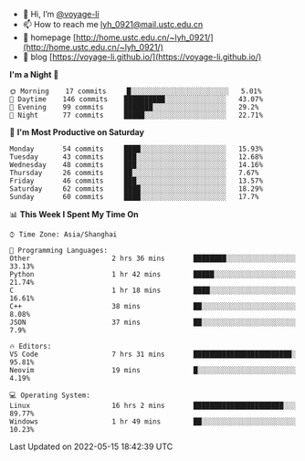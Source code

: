 - 👋 Hi, I’m [@voyage-li](https://github.com/voyage-li/)
- 📫 How to reach me [lyh_0921@mail.ustc.edu.cn](mailto:lyh_0921@mail.ustc.edu.cn)
- 👯 homepage [http://home.ustc.edu.cn/~lyh_0921/](http://home.ustc.edu.cn/~lyh_0921/)
- 🥤 blog [https://voyage-li.github.io/](https://voyage-li.github.io/)

<!--START_SECTION:waka-->
**I'm a Night 🦉** 

```text
🌞 Morning    17 commits     █░░░░░░░░░░░░░░░░░░░░░░░░   5.01% 
🌆 Daytime    146 commits    ██████████░░░░░░░░░░░░░░░   43.07% 
🌃 Evening    99 commits     ███████░░░░░░░░░░░░░░░░░░   29.2% 
🌙 Night      77 commits     █████░░░░░░░░░░░░░░░░░░░░   22.71%

```
📅 **I'm Most Productive on Saturday** 

```text
Monday       54 commits     ████░░░░░░░░░░░░░░░░░░░░░   15.93% 
Tuesday      43 commits     ███░░░░░░░░░░░░░░░░░░░░░░   12.68% 
Wednesday    48 commits     ███░░░░░░░░░░░░░░░░░░░░░░   14.16% 
Thursday     26 commits     ██░░░░░░░░░░░░░░░░░░░░░░░   7.67% 
Friday       46 commits     ███░░░░░░░░░░░░░░░░░░░░░░   13.57% 
Saturday     62 commits     ████░░░░░░░░░░░░░░░░░░░░░   18.29% 
Sunday       60 commits     ████░░░░░░░░░░░░░░░░░░░░░   17.7%

```


📊 **This Week I Spent My Time On** 

```text
⌚︎ Time Zone: Asia/Shanghai

💬 Programming Languages: 
Other                    2 hrs 36 mins       ████████░░░░░░░░░░░░░░░░░   33.13% 
Python                   1 hr 42 mins        █████░░░░░░░░░░░░░░░░░░░░   21.74% 
C                        1 hr 18 mins        ████░░░░░░░░░░░░░░░░░░░░░   16.61% 
C++                      38 mins             ██░░░░░░░░░░░░░░░░░░░░░░░   8.08% 
JSON                     37 mins             ██░░░░░░░░░░░░░░░░░░░░░░░   7.9%

🔥 Editors: 
VS Code                  7 hrs 31 mins       ████████████████████████░   95.81% 
Neovim                   19 mins             █░░░░░░░░░░░░░░░░░░░░░░░░   4.19%

💻 Operating System: 
Linux                    16 hrs 2 mins       ██████████████████████░░░   89.77% 
Windows                  1 hr 49 mins        ██░░░░░░░░░░░░░░░░░░░░░░░   10.23%

```


 Last Updated on 2022-05-15 18:42:39 UTC
<!--END_SECTION:waka-->
